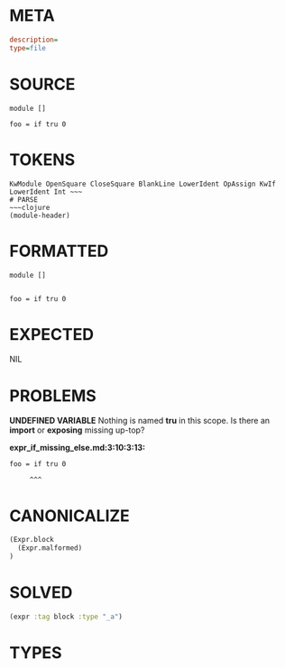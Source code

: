 # META
~~~ini
description=
type=file
~~~
# SOURCE
~~~roc
module []

foo = if tru 0
~~~
# TOKENS
~~~text
KwModule OpenSquare CloseSquare BlankLine LowerIdent OpAssign KwIf LowerIdent Int ~~~
# PARSE
~~~clojure
(module-header)
~~~
# FORMATTED
~~~roc
module []


foo = if tru 0
~~~
# EXPECTED
NIL
# PROBLEMS
**UNDEFINED VARIABLE**
Nothing is named **tru** in this scope.
Is there an **import** or **exposing** missing up-top?

**expr_if_missing_else.md:3:10:3:13:**
```roc
foo = if tru 0
```
         ^^^


# CANONICALIZE
~~~clojure
(Expr.block
  (Expr.malformed)
)
~~~
# SOLVED
~~~clojure
(expr :tag block :type "_a")
~~~
# TYPES
~~~roc
~~~
